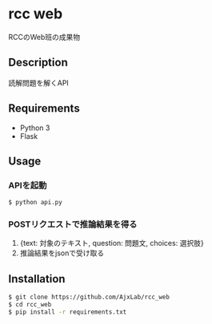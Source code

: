 rcc web
=======

RCCのWeb班の成果物


## Description
読解問題を解くAPI


## Requirements
- Python 3
- Flask


## Usage
### APIを起動
```sh
$ python api.py
```
### POSTリクエストで推論結果を得る
1. {text: 対象のテキスト, question: 問題文, choices: 選択肢}
2. 推論結果をjsonで受け取る


## Installation
```sh
$ git clone https://github.com/AjxLab/rcc_web
$ cd rcc_web
$ pip install -r requirements.txt
```
